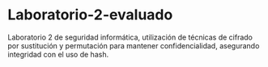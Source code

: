 # Laboratorio-2-evaluado 
 Laboratorio 2 de seguridad informática, utilización de técnicas de cifrado por sustitución y permutación para mantener confidencialidad, asegurando integridad con el uso de hash.
